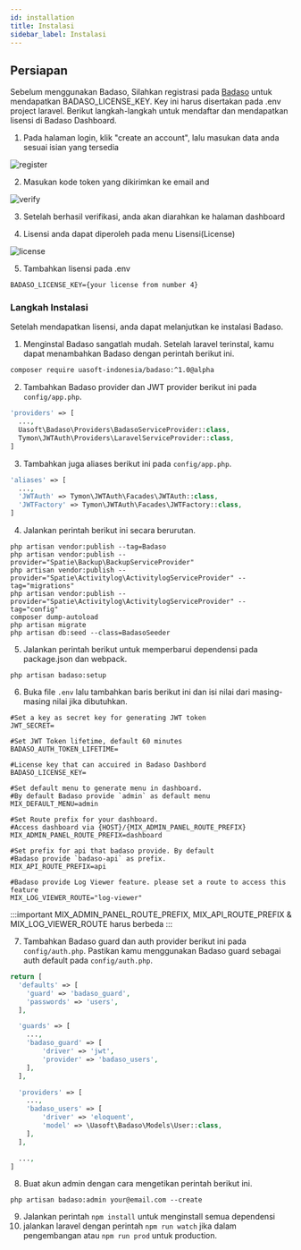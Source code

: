 ```yaml
---
id: installation
title: Instalasi
sidebar_label: Instalasi
---
```


## Persiapan
Sebelum menggunakan Badaso, Silahkan registrasi pada <a href="https://badaso.uatech.co.id/" target="_blank">Badaso</a> untuk mendapatkan BADASO_LICENSE_KEY. Key ini harus disertakan pada .env project laravel.
Berikut langkah-langkah untuk mendaftar dan mendapatkan lisensi di Badaso Dashboard.

1. Pada halaman login, klik "create an account", lalu masukan data anda sesuai isian yang tersedia

![register](assets/dashboard-register.png)

2. Masukan kode token yang dikirimkan ke email and

![verify](assets/dashboard-verify.png)

3. Setelah berhasil verifikasi, anda akan diarahkan ke halaman dashboard

4. Lisensi anda dapat diperoleh pada menu Lisensi(License)

![license](assets/dashboard-licence.png)

5. Tambahkan lisensi pada .env

`BADASO_LICENSE_KEY={your license from number 4}`

### Langkah Instalasi

Setelah mendapatkan lisensi, anda dapat melanjutkan ke instalasi Badaso.

1. Menginstal Badaso sangatlah mudah. Setelah laravel terinstal, kamu dapat menambahkan Badaso dengan perintah berikut ini.

```bash
composer require uasoft-indonesia/badaso:^1.0@alpha
```

2. Tambahkan Badaso provider dan JWT provider berikut ini pada ```config/app.php```.

<!--DOCUSAURUS_CODE_TABS-->
<!--PHP-->
```php
'providers' => [
  ...,
  Uasoft\Badaso\Providers\BadasoServiceProvider::class,
  Tymon\JWTAuth\Providers\LaravelServiceProvider::class,
]
```

<!--END_DOCUSAURUS_CODE_TABS-->

3. Tambahkan juga aliases berikut ini pada ```config/app.php```.
<!--DOCUSAURUS_CODE_TABS-->
<!--PHP-->
```php
'aliases' => [
  ...,
  'JWTAuth' => Tymon\JWTAuth\Facades\JWTAuth::class,
  'JWTFactory' => Tymon\JWTAuth\Facades\JWTFactory::class,
]
```
<!--END_DOCUSAURUS_CODE_TABS-->

4. Jalankan perintah berikut ini secara berurutan.
```
php artisan vendor:publish --tag=Badaso
php artisan vendor:publish --provider="Spatie\Backup\BackupServiceProvider"
php artisan vendor:publish --provider="Spatie\Activitylog\ActivitylogServiceProvider" --tag="migrations"
php artisan vendor:publish --provider="Spatie\Activitylog\ActivitylogServiceProvider" --tag="config"
composer dump-autoload
php artisan migrate
php artisan db:seed --class=BadasoSeeder
```

5. Jalankan perintah berikut untuk memperbarui dependensi pada package.json dan webpack.
```
php artisan badaso:setup
```


6. Buka file ```.env``` lalu tambahkan baris berikut ini dan isi nilai dari masing-masing nilai jika dibutuhkan.
```
#Set a key as secret key for generating JWT token
JWT_SECRET=

#Set JWT Token lifetime, default 60 minutes
BADASO_AUTH_TOKEN_LIFETIME=

#License key that can accuired in Badaso Dashbord
BADASO_LICENSE_KEY=

#Set default menu to generate menu in dashboard. 
#By default Badaso provide `admin` as default menu
MIX_DEFAULT_MENU=admin

#Set Route prefix for your dashboard. 
#Access dashboard via {HOST}/{MIX_ADMIN_PANEL_ROUTE_PREFIX}
MIX_ADMIN_PANEL_ROUTE_PREFIX=dashboard

#Set prefix for api that badaso provide. By default 
#Badaso provide `badaso-api` as prefix. 
MIX_API_ROUTE_PREFIX=api

#Badaso provide Log Viewer feature. please set a route to access this feature
MIX_LOG_VIEWER_ROUTE="log-viewer"
```
:::important
MIX_ADMIN_PANEL_ROUTE_PREFIX, MIX_API_ROUTE_PREFIX & MIX_LOG_VIEWER_ROUTE harus berbeda
:::

7. Tambahkan Badaso guard dan auth provider berikut ini pada ```config/auth.php```. Pastikan kamu menggunakan Badaso guard sebagai auth default pada ```config/auth.php```.
<!--DOCUSAURUS_CODE_TABS-->
<!--PHP-->
```php
return [
  'defaults' => [
    'guard' => 'badaso_guard',
    'passwords' => 'users',
  ],

  'guards' => [
    ...,
    'badaso_guard' => [
        'driver' => 'jwt',
        'provider' => 'badaso_users',
    ],
  ],

  'providers' => [
    ...,
    'badaso_users' => [
        'driver' => 'eloquent',
        'model' => \Uasoft\Badaso\Models\User::class,
    ],
  ],

  ...,
]
```
<!--END_DOCUSAURUS_CODE_TABS-->


8. Buat akun admin dengan cara mengetikan perintah berikut ini.
```
php artisan badaso:admin your@email.com --create
```

9. Jalankan perintah ```npm install``` untuk menginstall semua dependensi
10. jalankan laravel dengan perintah ```npm run watch``` jika dalam pengembangan atau ```npm run prod``` untuk production.